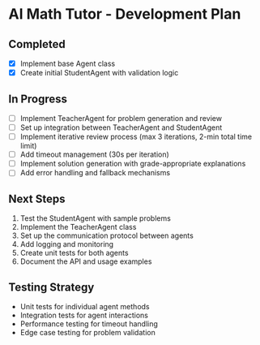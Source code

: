 # AI Math Tutor - Development Plan

## Completed
- [x] Implement base Agent class
- [x] Create initial StudentAgent with validation logic

## In Progress
- [ ] Implement TeacherAgent for problem generation and review
- [ ] Set up integration between TeacherAgent and StudentAgent
- [ ] Implement iterative review process (max 3 iterations, 2-min total time limit)
- [ ] Add timeout management (30s per iteration)
- [ ] Implement solution generation with grade-appropriate explanations
- [ ] Add error handling and fallback mechanisms

## Next Steps
1. Test the StudentAgent with sample problems
2. Implement the TeacherAgent class
3. Set up the communication protocol between agents
4. Add logging and monitoring
5. Create unit tests for both agents
6. Document the API and usage examples

## Testing Strategy
- Unit tests for individual agent methods
- Integration tests for agent interactions
- Performance testing for timeout handling
- Edge case testing for problem validation
